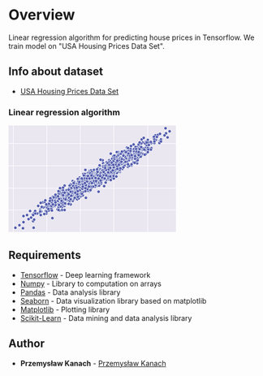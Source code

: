 # Overview

Linear regression algorithm for predicting house prices in Tensorflow.
We train model on "USA Housing Prices Data Set".

## Info about dataset

* [USA Housing Prices Data Set](https://www.kaggle.com/aariyan101/usa-housingcsv)

### Linear regression algorithm

![Network architecture](/linear_regression.png)

## Requirements

* [Tensorflow](https://www.tensorflow.org) - Deep learning framework
* [Numpy](http://www.numpy.org) - Library to computation on arrays
* [Pandas](https://pandas.pydata.org) - Data analysis library
* [Seaborn](https://seaborn.pydata.org) - Data visualization library based on matplotlib
* [Matplotlib](https://matplotlib.org) - Plotting library
* [Scikit-Learn](https://scikit-learn.org/stable/) - Data mining and data analysis library

## Author

* **Przemysław Kanach** - [Przemysław Kanach](https://github.com/Przemoo16)
